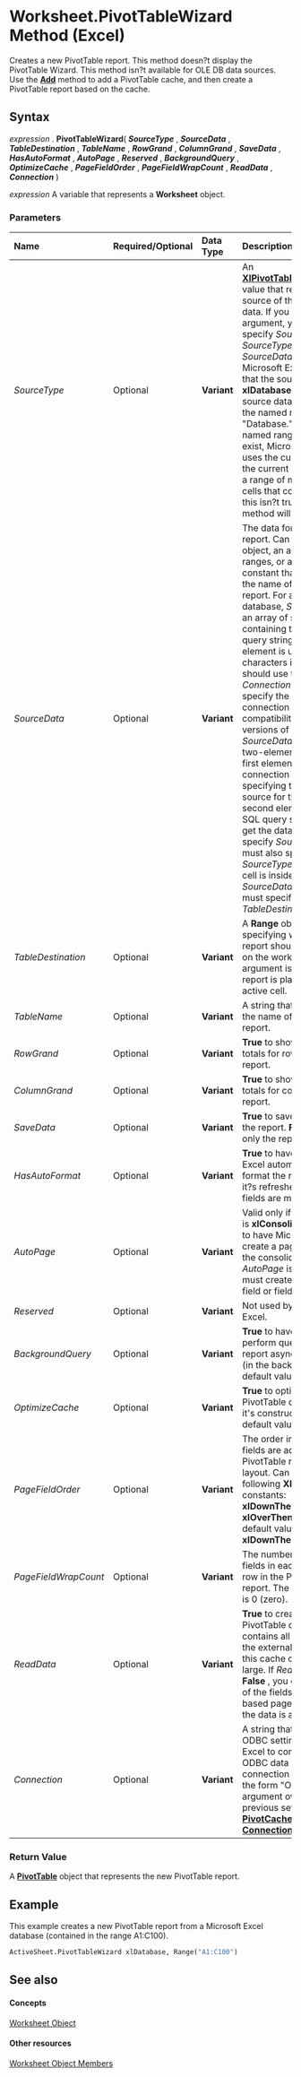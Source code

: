 
# Worksheet.PivotTableWizard Method (Excel)

Creates a new PivotTable report. This method doesn?t display the PivotTable Wizard. This method isn?t available for OLE DB data sources. Use the  **[Add](3b830532-e834-81c8-dd5e-a43ed2efc269.md)** method to add a PivotTable cache, and then create a PivotTable report based on the cache.


## Syntax

 _expression_ . **PivotTableWizard**( **_SourceType_** , **_SourceData_** , **_TableDestination_** , **_TableName_** , **_RowGrand_** , **_ColumnGrand_** , **_SaveData_** , **_HasAutoFormat_** , **_AutoPage_** , **_Reserved_** , **_BackgroundQuery_** , **_OptimizeCache_** , **_PageFieldOrder_** , **_PageFieldWrapCount_** , **_ReadData_** , **_Connection_** )

 _expression_ A variable that represents a **Worksheet** object.


### Parameters



|**Name**|**Required/Optional**|**Data Type**|**Description**|
|:-----|:-----|:-----|:-----|
| _SourceType_|Optional| **Variant**|An  **[XlPivotTableSourceType](96385c0c-3f03-7b57-fb71-af533270a26c.md)** value that represents the source of the report data. If you specify this argument, you must also specify _SourceData_. If  _SourceType_ and _SourceData_ are omitted, Microsoft Excel assumes that the source type is **xlDatabase** , and the source data comes from the named range "Database." If this named range doesn?t exist, Microsoft Excel uses the current region if the current selection is in a range of more than 10 cells that contain data. If this isn?t true, this method will fail.|
| _SourceData_|Optional| **Variant**|The data for the new report. Can be a  **[Range](b8207778-0dcc-4570-1234-f130532cc8cd.md)** object, an array of ranges, or a text constant that represents the name of another report. For an external database, _SourceData_ is an array of strings containing the SQL query string, where each element is up to 255 characters in length. You should use the _Connection_ argument to specify the ODBC connection string. For compatibility with earlier versions of Excel, _SourceData_ can be a two-element array. The first element is the connection string specifying the ODBC source for the data. The second element is the SQL query string used to get the data. If you specify _SourceData_, you must also specify  _SourceType_. If the active cell is inside the  _SourceData_ range, you must specify _TableDestination_ as well.|
| _TableDestination_|Optional| **Variant**|A  **Range** object specifying where the report should be placed on the worksheet. If this argument is omitted, the report is placed at the active cell.|
| _TableName_|Optional| **Variant**|A string that specifies the name of the new report.|
| _RowGrand_|Optional| **Variant**| **True** to show grand totals for rows in the report.|
| _ColumnGrand_|Optional| **Variant**| **True** to show grand totals for columns in the report.|
| _SaveData_|Optional| **Variant**| **True** to save data with the report. **False** to save only the report definition.|
| _HasAutoFormat_|Optional| **Variant**| **True** to have Microsoft Excel automatically format the report when it?s refreshed or when fields are moved.|
| _AutoPage_|Optional| **Variant**|Valid only if  _SourceType_ is **xlConsolidation** . **True** to have Microsoft Excel create a page field for the consolidation. If _AutoPage_ is **False** , you must create the page field or fields.|
| _Reserved_|Optional| **Variant**|Not used by Microsoft Excel.|
| _BackgroundQuery_|Optional| **Variant**| **True** to have Excel perform queries for the report asynchronously (in the background). The default value is **False** .|
| _OptimizeCache_|Optional| **Variant**| **True** to optimize the PivotTable cache when it's constructed. The default value is **False** .|
| _PageFieldOrder_|Optional| **Variant**|The order in which page fields are added to the PivotTable report?s layout. Can be one of the following  **XlOrder** constants: **xlDownThenOver** or **xlOverThenDown** . The default value is **xlDownThenOver** .|
| _PageFieldWrapCount_|Optional| **Variant**|The number of page fields in each column or row in the PivotTable report. The default value is 0 (zero).|
| _ReadData_|Optional| **Variant**| **True** to create a PivotTable cache that contains all records from the external database; this cache can be very large. If _ReadData_ is **False** , you can set some of the fields asserver-based page fields before the data is actually read.|
| _Connection_|Optional| **Variant**|A string that contains ODBC settings that allow Excel to connect to an ODBC data source. The connection string has the form "ODBC;<connection string>". This argument overrides any previous setting for the  **[PivotCache](c3d84ef1-f9e6-b1bc-cbf0-3ba8dfe17439.md)** object?s **[Connection](5d4b07f2-dad9-4c90-ec92-094dac95a086.md)** property.|

### Return Value

A  **[PivotTable](a9c1d4a0-78a9-f9a6-6daf-91cb63e45842.md)** object that represents the new PivotTable report.


## Example

This example creates a new PivotTable report from a Microsoft Excel database (contained in the range A1:C100).


```vb
ActiveSheet.PivotTableWizard xlDatabase, Range("A1:C100")
```


## See also


#### Concepts


[Worksheet Object](182b705e-854a-81cc-a4b0-59b942de55ae.md)
#### Other resources


[Worksheet Object Members](f8c1afea-1a1c-f5e4-37e3-52c434c8c157.md)
